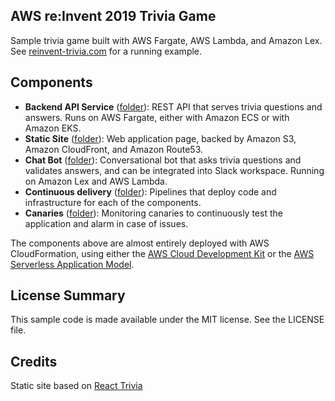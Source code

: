 ## AWS re:Invent 2019 Trivia Game

Sample trivia game built with AWS Fargate, AWS Lambda, and Amazon Lex.  See [reinvent-trivia.com](https://www.reinvent-trivia.com) for a running example.

## Components

* **Backend API Service** ([folder](trivia-backend/)): REST API that serves trivia questions and answers.  Runs on AWS Fargate, either with Amazon ECS or with Amazon EKS.
* **Static Site** ([folder](static-site/)): Web application page, backed by Amazon S3, Amazon CloudFront, and Amazon Route53.
* **Chat Bot** ([folder](chat-bot/)): Conversational bot that asks trivia questions and validates answers, and can be integrated into Slack workspace.  Running on Amazon Lex and AWS Lambda.
* **Continuous delivery** ([folder](pipelines/)): Pipelines that deploy code and infrastructure for each of the components.
* **Canaries** ([folder](canaries/)): Monitoring canaries to continuously test the application and alarm in case of issues.

The components above are almost entirely deployed with AWS CloudFormation, using either the [AWS Cloud Development Kit](https://aws.amazon.com/cdk/) or the [AWS Serverless Application Model](https://aws.amazon.com/serverless/sam/).

## License Summary

This sample code is made available under the MIT license. See the LICENSE file.

## Credits

Static site based on [React Trivia](https://github.com/ccoenraets/react-trivia)
